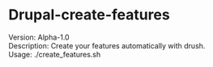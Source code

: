 Drupal-create-features
======================
Version: Alpha-1.0<br>
Description: Create your features automatically with drush.<br>
Usage: ./create_features.sh
